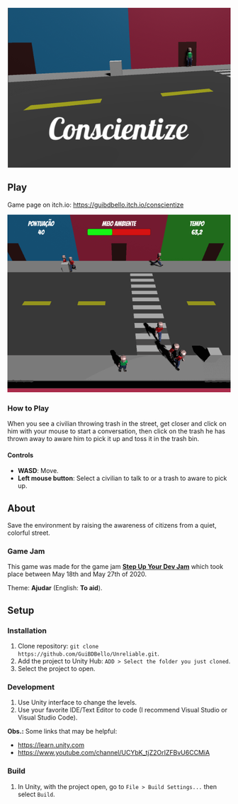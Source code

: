 <p align="center">
  <img src="Screenshots/awareness-cover.png">
</p>

## Play

Game page on itch.io: https://guibdbello.itch.io/conscientize

<p align="center">
  <img src="Screenshots/awareness-video.gif">
</p>

### How to Play

When you see a civilian throwing trash in the street, get closer and click on him with your mouse to start a conversation, then click on the trash he has thrown away to aware him to pick it up and toss it in the trash bin.

#### Controls

- **WASD**: Move.
- **Left mouse button**: Select a civilian to talk to or a trash to aware to pick up.

## About

Save the environment by raising the awareness of citizens from a quiet, colorful street.

### Game Jam

This game was made for the game jam [**Step Up Your Dev Jam**](https://itch.io/jam/step-up-your-dev-jam) which took place between May 18th and May 27th of 2020.

Theme: **Ajudar** (English: **To aid**).

## Setup

### Installation

1. Clone repository: `git clone https://github.com/GuiBDBello/Unreliable.git`.
2. Add the project to Unity Hub: `ADD > Select the folder you just cloned`.
3. Select the project to open.

### Development

1. Use Unity interface to change the levels.
2. Use your favorite IDE/Text Editor to code (I recommend Visual Studio or Visual Studio Code).

**Obs.:** Some links that may be helpful:

- https://learn.unity.com
- https://www.youtube.com/channel/UCYbK_tjZ2OrIZFBvU6CCMiA

### Build

1. In Unity, with the project open, go to `File > Build Settings...` then select `Build`.
